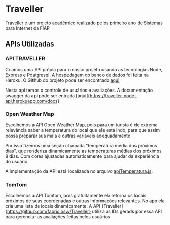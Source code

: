 
# Traveller

Traveller é um projeto acadêmico realizado pelos primeiro ano de Sistemas para Internet da FIAP
## APIs Utilizadas

### API TRAVELLER

Criamos uma API própia para o nosso projeto usando as tecnologias Node, Express e Postgresql. A hospedagem do banco de dados foi feita na Heroku. O Github do projeto pode ser encontrado [aqui](https://github.com/fabriciosw/Traveller)

Nesta api temos o controle de usuários e avaliações. A documentação swagger da api pode ser entrada [aqui]{https://traveller-node-api.herokuapp.com/docs}


### Open Weather Map
Escolhemos a API Open Weather Map, pois para um turista é de extrema relevância saber a temperatura do local que ele está indo, para que assim possa preparar sua mala e outras variáveis adequadamente

Por isso fizemos uma seção chamada "temperatura média dos próximos dias", que renderiza dinamicamente as  temperaturas médias dos próximos 8 dias. Com cores ajustadas automaticamente para ajudar da experiência do usuário

A implementação da API está localizada no arquivo [apiTemperatura.js](https://github.com/lucasbarbosa0217/Traveller-Heroku/blob/main/script/apiTemperatura.js). 

### TomTom 
Escolhemos a API Tomtom, pois gratuitamente ela retorna os locais próximos de suas coordenadas e outras informações relevantes.
No app ela cria uma lista de locais dinamicamente. A API [Traveller]{https://github.com/fabriciosw/Traveller} utiliza as IDs gerads por essa API para gerenciar as avaliações feitas pelos usuários
